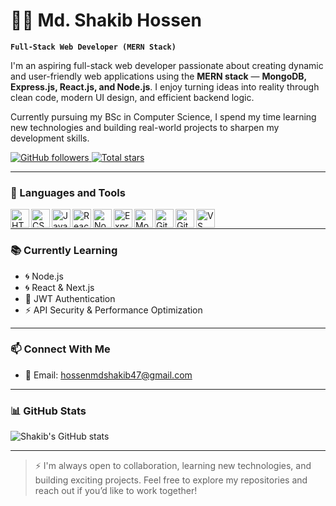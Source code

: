 # 🧑‍💻 Md. Shakib Hossen

**`Full-Stack Web Developer (MERN Stack)`**

I'm an aspiring full-stack web developer passionate about creating dynamic and user-friendly web applications using the **MERN stack** — **MongoDB, Express.js, React.js, and Node.js**. I enjoy turning ideas into reality through clean code, modern UI design, and efficient backend logic.

Currently pursuing my BSc in Computer Science, I spend my time learning new technologies and building real-world projects to sharpen my development skills.

<p align="left">
  <a href="https://github.com/Shakib-56?tab=followers">
    <img alt="GitHub followers" src="https://custom-icon-badges.demolab.com/github/followers/Shakib-56?color=236ad3&labelColor=1155ba&style=for-the-badge&logo=person-add&label=Follow&logoColor=white" />
  </a>
  <a href="https://github.com/Shakib-56?tab=repositories&sort=stargazers">
    <img alt="Total stars" src="https://custom-icon-badges.demolab.com/github/stars/Shakib-56?color=55960c&style=for-the-badge&labelColor=488207&logo=star" />
  </a>
</p>

---

### 🧰 Languages and Tools

<img align="left" alt="HTML" width="30px" src="https://cdn.jsdelivr.net/gh/devicons/devicon/icons/html5/html5-plain.svg" />
<img align="left" alt="CSS" width="30px" src="https://cdn.jsdelivr.net/gh/devicons/devicon/icons/css3/css3-plain.svg" />
<img align="left" alt="JavaScript" width="30px" src="https://cdn.jsdelivr.net/gh/devicons/devicon/icons/javascript/javascript-plain.svg" />
<img align="left" alt="React" width="30px" src="https://cdn.jsdelivr.net/gh/devicons/devicon/icons/react/react-original.svg" />
<img align="left" alt="NodeJS" width="30px" src="https://cdn.jsdelivr.net/gh/devicons/devicon/icons/nodejs/nodejs-original.svg" />
<img align="left" alt="Express" width="30px" src="https://cdn.jsdelivr.net/gh/devicons/devicon/icons/express/express-original.svg" />
<img align="left" alt="MongoDB" width="30px" src="https://cdn.jsdelivr.net/gh/devicons/devicon/icons/mongodb/mongodb-original.svg" />
<img align="left" alt="Git" width="30px" src="https://cdn.jsdelivr.net/gh/devicons/devicon/icons/git/git-original.svg" />
<img align="left" alt="GitHub" width="30px" src="https://cdn.jsdelivr.net/gh/devicons/devicon/icons/github/github-original.svg" />
<img align="left" alt="VS Code" width="30px" src="https://cdn.jsdelivr.net/gh/devicons/devicon/icons/vscode/vscode-original.svg" />
<br />

---

### 📚 Currently Learning
- 🌀 Node.js
- 🌀 React & Next.js
- 🔐 JWT Authentication
- ⚡ API Security & Performance Optimization

---

### 📫 Connect With Me

- 📧 Email: hossenmdshakib47@gmail.com

---

### 📊 GitHub Stats

![Shakib's GitHub stats](https://github-readme-stats.vercel.app/api?username=Shakib-56&show_icons=true&theme=tokyonight)


---

> ⚡ I'm always open to collaboration, learning new technologies, and building exciting projects. Feel free to explore my repositories and reach out if you’d like to work together!
